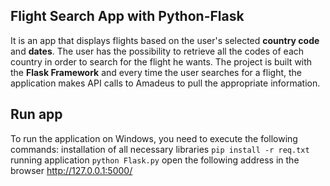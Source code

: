 ## **Flight Search App with Python-Flask**
It is an app that displays flights based on the user's selected **country code** and **dates**. The user has the possibility to retrieve all the codes of each country in order to search for the flight he wants.
The project is built with the **Flask Framework** and every time the user searches for a flight, the application makes API calls to Amadeus to pull the appropriate information.

## **Run app**
To run the application on Windows, you need to execute the following commands: 
installation of all necessary libraries
```pip install -r req.txt``` 
running application 
```python Flask.py``` 
open the following address in the browser 
http://127.0.0.1:5000/
